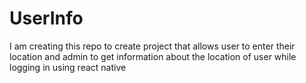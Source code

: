 # UserInfo
I am creating this repo to create project that allows user to enter their location and admin to get information about the location of user while logging in using react native
